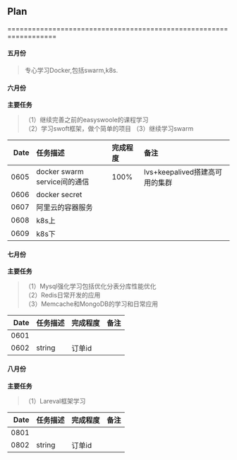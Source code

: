 ## Plan
==================================================================

#### 五月份
>专心学习Docker,包括swarm,k8s.

#### 六月份

**主要任务**
>（1）继续完善之前的easyswoole的课程学习<br/>
 （2）学习swoft框架，做个简单的项目
 （3）继续学习swarm

|Date|任务描述|完成程度|备注|
|-----:|:-----|:-----|:-----|
|0605 |docker swarm service间的通信   |100% |lvs+keepalived搭建高可用的集群|
|0606 |docker secret   |  ||
|0607 |阿里云的容器服务   |  ||
|0608 |k8s上   |  ||
|0609 |k8s下   |  ||

#### 七月份

**主要任务**
>（1）Mysql强化学习包括优化分表分库性能优化<br/>
 （2）Redis日常开发的应用<br/>
 （3）Memcache和MongoDB的学习和日常应用<br/>
 

|Date|任务描述|完成程度|备注|
|-----:|:-----|:-----|:-----|
|0601 |   | |
|0602 |string   | 订单id |

#### 八月份

**主要任务**
>（1）Lareval框架学习<br/>
 

|Date|任务描述|完成程度|备注|
|-----:|:-----|:-----|:-----|
|0801 |   | |
|0802 |string   | 订单id |
